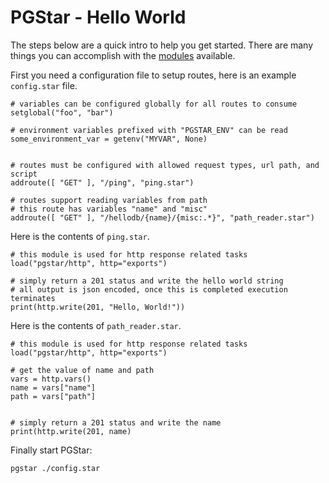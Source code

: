 # PGStar - Hello World
The steps below are a quick intro to help you get started.
There are many things you can accomplish with the [modules](Modules.md) available.

First you need a configuration file to setup routes, here is an example `config.star` file.
```starlark
# variables can be configured globally for all routes to consume
setglobal("foo", "bar")

# environment variables prefixed with "PGSTAR_ENV" can be read
some_environment_var = getenv("MYVAR", None)


# routes must be configured with allowed request types, url path, and script
addroute([ "GET" ], "/ping", "ping.star")

# routes support reading variables from path
# this route has variables "name" and "misc"
addroute([ "GET" ], "/hellodb/{name}/{misc:.*}", "path_reader.star")
```

Here is the contents of `ping.star`.
```starlark
# this module is used for http response related tasks
load("pgstar/http", http="exports")

# simply return a 201 status and write the hello world string
# all output is json encoded, once this is completed execution terminates
print(http.write(201, "Hello, World!"))
```

Here is the contents of `path_reader.star`.
```starlark
# this module is used for http response related tasks
load("pgstar/http", http="exports")

# get the value of name and path
vars = http.vars()
name = vars["name"]
path = vars["path"]


# simply return a 201 status and write the name
print(http.write(201, name)
```

Finally start PGStar:
```shell
pgstar ./config.star
```
